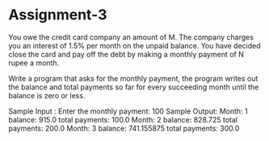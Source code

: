 # Assignment-3
You owe the credit card company an amount of M. The company charges you an interest of 1.5%   per month on the unpaid balance. You have decided close the card and pay off the debt by making a monthly payment of N rupee a month. 

Write a program that asks for the monthly payment, the program writes out the balance and total payments so far for every succeeding month until the balance is zero or less. 

Sample Input : 
Enter the monthly payment: 100
Sample Output: 
Month: 1 balance: 915.0 total payments: 100.0 
Month: 2 balance: 828.725 total payments: 200.0 
Month: 3 balance: 741.155875 total payments: 300.0


